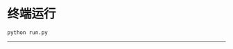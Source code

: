 # 终端运行

```shell
python run.py
```
*******************************************************************************************************************************************************************************************************************************************************************************************************************************************************************************************************************************************************************************************************************************************************************************************************************************************************************************************************************************************************************************************************************************************************************************************************************************************************************************************************************************************************************************************************************************************************************************************************************************************************************************************************